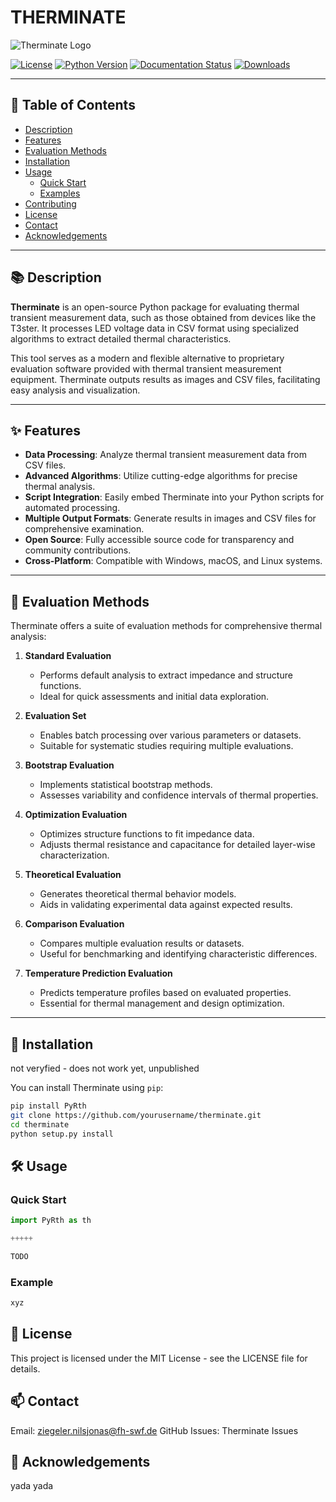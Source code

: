 # THERMINATE

![Therminate Logo](https://via.placeholder.com/600x200.png?text=Therminate) <!-- Replace with your logo image URL -->

[![License](https://img.shields.io/badge/license-MIT-blue.svg)](LICENSE)
[![Python Version](https://img.shields.io/badge/python-3.6%2B-blue)](https://www.python.org/downloads/)
[![Documentation Status](https://readthedocs.org/projects/therminate/badge/?version=latest)](https://therminate.readthedocs.io/en/latest/?badge=latest)
[![Downloads](https://img.shields.io/pypi/dm/therminate)](https://pypi.org/project/therminate/)

---

## 📖 Table of Contents

- [Description](#description)
- [Features](#features)
- [Evaluation Methods](#evaluation-methods)
- [Installation](#installation)
- [Usage](#usage)
  - [Quick Start](#quick-start)
  - [Examples](#examples)
- [Contributing](#contributing)
- [License](#license)
- [Contact](#contact)
- [Acknowledgements](#acknowledgements)

---

## 📚 Description

**Therminate** is an open-source Python package for evaluating thermal transient measurement data, such as those obtained from devices like the T3ster. It processes LED voltage data in CSV format using specialized algorithms to extract detailed thermal characteristics.

This tool serves as a modern and flexible alternative to proprietary evaluation software provided with thermal transient measurement equipment. Therminate outputs results as images and CSV files, facilitating easy analysis and visualization.

---

## ✨ Features

- **Data Processing**: Analyze thermal transient measurement data from CSV files.
- **Advanced Algorithms**: Utilize cutting-edge algorithms for precise thermal analysis.
- **Script Integration**: Easily embed Therminate into your Python scripts for automated processing.
- **Multiple Output Formats**: Generate results in images and CSV files for comprehensive examination.
- **Open Source**: Fully accessible source code for transparency and community contributions.
- **Cross-Platform**: Compatible with Windows, macOS, and Linux systems.

---

## 🔬 Evaluation Methods

Therminate offers a suite of evaluation methods for comprehensive thermal analysis:

1. **Standard Evaluation**
   - Performs default analysis to extract impedance and structure functions.
   - Ideal for quick assessments and initial data exploration.

2. **Evaluation Set**
   - Enables batch processing over various parameters or datasets.
   - Suitable for systematic studies requiring multiple evaluations.

3. **Bootstrap Evaluation**
   - Implements statistical bootstrap methods.
   - Assesses variability and confidence intervals of thermal properties.

4. **Optimization Evaluation**
   - Optimizes structure functions to fit impedance data.
   - Adjusts thermal resistance and capacitance for detailed layer-wise characterization.

5. **Theoretical Evaluation**
   - Generates theoretical thermal behavior models.
   - Aids in validating experimental data against expected results.

6. **Comparison Evaluation**
   - Compares multiple evaluation results or datasets.
   - Useful for benchmarking and identifying characteristic differences.

7. **Temperature Prediction Evaluation**
   - Predicts temperature profiles based on evaluated properties.
   - Essential for thermal management and design optimization.

---

## 🚀 Installation

not veryfied - does not work yet, unpublished

You can install Therminate using `pip`:

```bash
pip install PyRth
git clone https://github.com/yourusername/therminate.git
cd therminate
python setup.py install

```

## 🛠️ Usage

### Quick Start

```python
import PyRth as th

+++++

TODO


```


### Example

```bash
xyz

```


## 📄 License
This project is licensed under the MIT License - see the LICENSE file for details.

## 📫 Contact

Email: ziegeler.nilsjonas@fh-swf.de
GitHub Issues: Therminate Issues

## 🌟 Acknowledgements

yada yada




